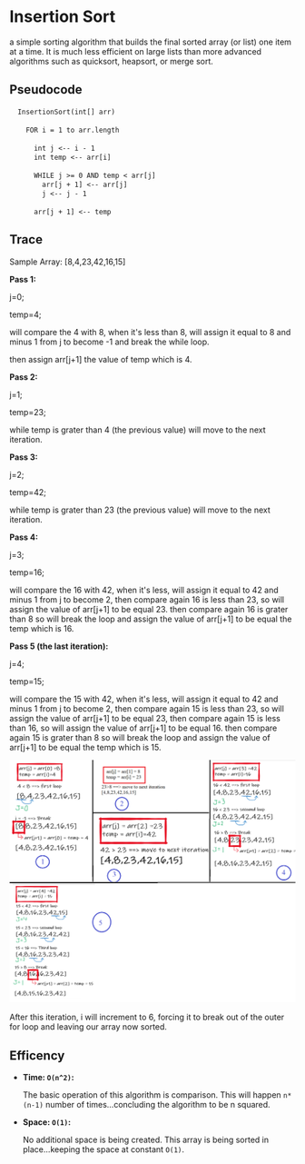 # Insertion Sort

a simple sorting algorithm that builds the final sorted array (or list) one item at a time. It is much less efficient on large lists than more advanced algorithms such as quicksort, heapsort, or merge sort.

## Pseudocode

```
  InsertionSort(int[] arr)

    FOR i = 1 to arr.length

      int j <-- i - 1
      int temp <-- arr[i]

      WHILE j >= 0 AND temp < arr[j]
        arr[j + 1] <-- arr[j]
        j <-- j - 1

      arr[j + 1] <-- temp
```

## Trace

Sample Array: [8,4,23,42,16,15]

**Pass 1:**

j=0;

temp=4;

will compare the 4 with 8, when it's less than 8, will assign it equal to 8 and minus 1 from j to become -1 and break the while loop.

then assign arr[j+1] the value of temp which is 4.



**Pass 2:**

j=1;

temp=23;

while temp is grater than 4 (the previous value) will move to the next iteration.



**Pass 3:**

j=2;

temp=42;

while temp is grater than 23 (the previous value) will move to the next iteration.



**Pass 4:**

j=3;

temp=16;

will compare the 16 with 42, when it's less, will assign it equal to 42 and minus 1 from j to become 2, then compare again 16 is less than 23, so will assign the value of arr[j+1] to be equal 23. then compare again 16 is grater than 8 so will break the loop and assign the value of arr[j+1] to be equal the temp which is 16.


**Pass 5 (the last iteration):**

j=4;

temp=15;

will compare the 15 with 42, when it's less, will assign it equal to 42 and minus 1 from j to become 2, then compare again 15 is less than 23, so will assign the value of arr[j+1] to be equal 23, then compare again 15 is less than 16, so will assign the value of arr[j+1] to be equal 16. then compare again 15 is grater than 8 so will break the loop and assign the value of arr[j+1] to be equal the temp which is 15.

![BLOG](./pic/blog-insertion.png)

After this iteration, i will increment to 6, forcing it to break out of the outer for loop and leaving our array now sorted.

## Efficency

- **Time: `O(n^2)`:**

  The basic operation of this algorithm is comparison. This will happen `n*(n-1)` number of times…concluding the algorithm to be n squared.

- **Space: `O(1)`:**

  No additional space is being created. This array is being sorted in place…keeping the space at constant `O(1)`.